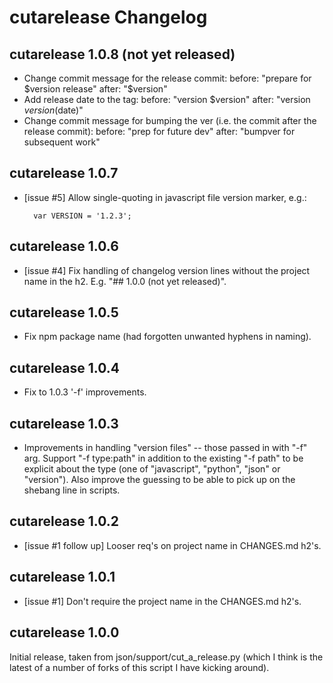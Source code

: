 # cutarelease Changelog

## cutarelease 1.0.8 (not yet released)

- Change commit message for the release commit:
        before: "prepare for $version release"
        after: "$version"
- Add release date to the tag:
        before: "version $version"
        after: "version $version ($date)"
- Change commit message for bumping the ver (i.e. the commit after the
  release commit):
        before: "prep for future dev"
        after: "bumpver for subsequent work"

## cutarelease 1.0.7

- [issue #5] Allow single-quoting in javascript file version marker, e.g.:

        var VERSION = '1.2.3';


## cutarelease 1.0.6

- [issue #4] Fix handling of changelog version lines without the project name
  in the h2.  E.g. "## 1.0.0 (not yet released)".


## cutarelease 1.0.5

- Fix npm package name (had forgotten unwanted hyphens in naming).


## cutarelease 1.0.4

- Fix to 1.0.3 '-f' improvements.


## cutarelease 1.0.3

- Improvements in handling "version files" -- those passed in with "-f" arg.
  Support "-f type:path" in addition to the existing "-f path" to be explicit
  about the type (one of "javascript", "python", "json" or "version"). Also
  improve the guessing to be able to pick up on the shebang line in scripts.


## cutarelease 1.0.2

- [issue #1 follow up] Looser req's on project name in CHANGES.md h2's.


## cutarelease 1.0.1

- [issue #1] Don't require the project name in the CHANGES.md h2's.


## cutarelease 1.0.0

Initial release, taken from json/support/cut_a_release.py (which I think is the
latest of a number of forks of this script I have kicking around).
